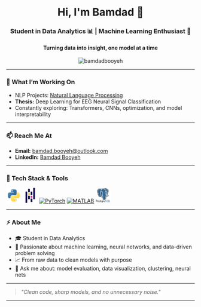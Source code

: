 <h1 align="center">Hi, I'm Bamdad 👋</h1>
<h3 align="center">Student in Data Analytics 📊 | Machine Learning Enthusiast 🤖</h3>
<h4 align="center"> Turning data into insight, one model at a time</h4>



<p align="center">
  <img src="https://komarev.com/ghpvc/?username=bamdadbooyeh&label=Profile%20views&color=0e75b6&style=flat" alt="bamdadbooyeh" />
</p>

---

### 🔭 What I’m Working On
- NLP Projects: [Natural Language Processing](https://github.com/BamdadBooyeh/NLP)  
- **Thesis:** Deep Learning for EEG Neural Signal Classification  
- Constantly exploring: Transformers, CNNs, optimization, and model interpretability  

---

### 📫 Reach Me At
- **Email:** bamdad.booyeh@outlook.com  
- **LinkedIn:** [Bamdad Booyeh](https://linkedin.com/in/bamdad%20booyeh)  

---

### 🧰 Tech Stack & Tools
<p align="left">
  <a href="https://www.python.org" target="_blank"><img src="https://raw.githubusercontent.com/devicons/devicon/master/icons/python/python-original.svg" width="40" height="40" alt="Python"/></a>
  <a href="https://pandas.pydata.org/" target="_blank"><img src="https://raw.githubusercontent.com/devicons/devicon/2ae2a900d2f041da66e950e4d48052658d850630/icons/pandas/pandas-original.svg" width="40" height="40" alt="Pandas"/></a>
  <a href="https://pytorch.org/" target="_blank"><img src="https://www.vectorlogo.zone/logos/pytorch/pytorch-icon.svg" width="40" height="40" alt="PyTorch"/></a>
  <a href="https://www.mathworks.com/" target="_blank"><img src="https://upload.wikimedia.org/wikipedia/commons/2/21/Matlab_Logo.png" width="40" height="40" alt="MATLAB"/></a>
  <a href="https://www.postgresql.org" target="_blank"><img src="https://raw.githubusercontent.com/devicons/devicon/master/icons/postgresql/postgresql-original-wordmark.svg" width="40" height="40" alt="PostgreSQL"/></a>
</p>

---

### ⚡ About Me
- 🎓 Student in Data Analytics  
- 🧠 Passionate about machine learning, neural networks, and data-driven problem solving  
- 📈 From raw data to clean models with purpose  
- 💬 Ask me about: model evaluation, data visualization, clustering, neural nets

---

> *"Clean code, sharp models, and no unnecessary noise."*

---

